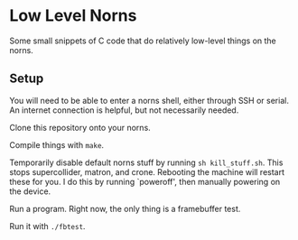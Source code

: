 # Low Level Norns

Some small snippets of C code that do relatively low-level
things on the norns.

## Setup

You will need to be able to enter a norns shell, either
through SSH or serial. An internet connection is helpful,
but not necessarily needed.

Clone this repository onto your norns.

Compile things with `make`.

Temporarily disable default norns stuff by running
`sh kill_stuff.sh`. This stops supercollider, matron,
and crone. Rebooting the machine will restart these
for you. I do this by running `poweroff', then manually
powering on the device.

Run a program. Right now, the only thing is a framebuffer
test.

Run it with `./fbtest`.
